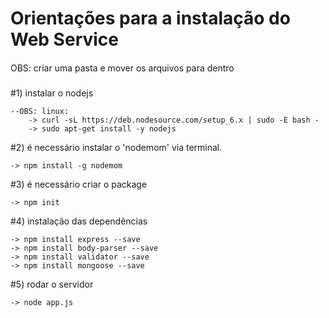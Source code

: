 Orientações para a instalação do Web Service
===============================
####
OBS: criar uma pasta e mover os arquivos para dentro
###

#1) instalar o nodejs

    --OBS: linux:
        -> curl -sL https://deb.nodesource.com/setup_6.x | sudo -E bash -
        -> sudo apt-get install -y nodejs

#2) é necessário instalar o 'nodemom' via terminal.

    -> npm install -g nodemom

#3) é necessário criar o package

    -> npm init

#4) instalação das dependências

    -> npm install express --save
    -> npm install body-parser --save
    -> npm install validator --save
    -> npm install mongoose --save

#5) rodar o servidor

    -> node app.js
